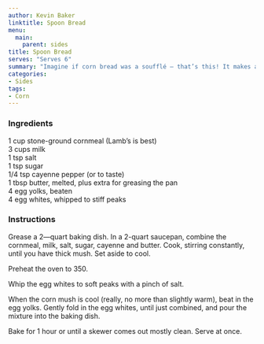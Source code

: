```yaml
---
author: Kevin Baker
linktitle: Spoon Bread
menu:
  main:
    parent: sides
title: Spoon Bread
serves: "Serves 6"
summary: "Imagine if corn bread was a soufflé — that’s this! It makes a great side-dish, but is also delicious drizzled with honey for breakfast or brunch."
categories:
- Sides
tags:
- Corn
---
```

### Ingredients

<div class="ingredient-list">

1 cup stone-ground cornmeal (Lamb’s is best)  
3 cups milk  
1 tsp salt  
1 tsp sugar  
1/4 tsp cayenne pepper (or to taste)  
1 tbsp butter, melted, plus extra for greasing the pan  
4 egg yolks, beaten  
4 egg whites, whipped to stiff peaks  

</div>

### Instructions
Grease a 2—quart baking dish. In a 2-quart saucepan, combine the cornmeal, milk, salt, sugar, cayenne and butter. Cook, stirring constantly, until you have thick mush. Set aside to cool. 

Preheat the oven to 350.

Whip the egg whites to soft peaks with a pinch of salt.

When the corn mush is cool (really, no more than slightly warm), beat in the egg yolks. Gently fold in the egg whites, until just combined, and pour the mixture into the baking dish. 

Bake for 1 hour or until a skewer comes out mostly clean.  Serve at once.